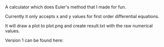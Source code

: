 A calculator which does Euler's method that I made for fun.

Currently it only accepts x and y values for first order differential equations.

It will draw a plot to plot.png and create result.txt with the raw numerical values.

Version 1 can be found here: 
